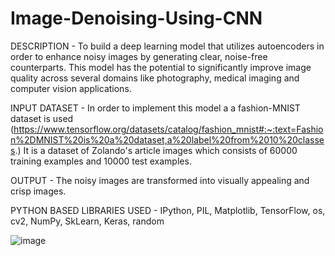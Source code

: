 # Image-Denoising-Using-CNN

DESCRIPTION - To build a deep learning model that utilizes autoencoders in order to enhance noisy images by generating clear, noise-free counterparts. This model has the potential to significantly improve image quality across several domains like photography, medical imaging and computer vision applications.


INPUT DATASET - In order to implement this model a a fashion-MNIST dataset is used (https://www.tensorflow.org/datasets/catalog/fashion_mnist#:~:text=Fashion%2DMNIST%20is%20a%20dataset,a%20label%20from%2010%20classes.) It is a dataset of Zolando's article images which consists of 60000 training examples and 10000 test examples.


OUTPUT - The noisy images are transformed into visually appealing and crisp images.



PYTHON BASED LIBRARIES USED - IPython, PIL, Matplotlib, TensorFlow, os, cv2, NumPy, SkLearn, Keras, random




![image](https://github.com/divyanshsahu2020/Image-Denoising-Using-CNN/assets/80671629/0114a5dd-edcf-4b77-aa59-db1be3eb6ac2)
